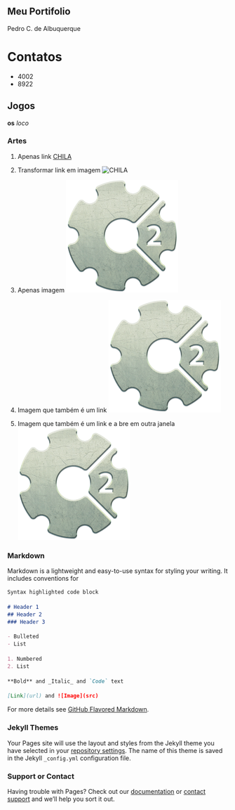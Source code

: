 ## Meu Portifolio

Pedro C. de Albuquerque

# Contatos
- 4002
- 8922
## Jogos
**os** _loco_
### Artes

1. Apenas link
[CHILA](https://www.estimacao.com.br/wp-content/uploads/2013/03/chinchila-1.jpg)

2. Transformar link em imagem
![CHILA](https://www.estimacao.com.br/wp-content/uploads/2013/03/chinchila-1.jpg)

3. Apenas imagem
![imagem1](icon-256.png)

4. Imagem que também é um link
[![imagem1](icon-256.png)](https://www.estimacao.com.br/wp-content/uploads/2013/03/chinchila-1.jpg)

5. Imagem que também é um link e a bre em outra janela
<a href="https://www.estimacao.com.br/wp-content/uploads/2013/03/chinchila-1.jpg" target="_blank">![imagem1](icon-256.png)</a>
### Markdown

Markdown is a lightweight and easy-to-use syntax for styling your writing. It includes conventions for

```markdown
Syntax highlighted code block

# Header 1
## Header 2
### Header 3

- Bulleted
- List

1. Numbered
2. List

**Bold** and _Italic_ and `Code` text

[Link](url) and ![Image](src)
```

For more details see [GitHub Flavored Markdown](https://guides.github.com/features/mastering-markdown/).

### Jekyll Themes

Your Pages site will use the layout and styles from the Jekyll theme you have selected in your [repository settings](https://github.com/HanzPeters/HanzPeters.github.io/settings). The name of this theme is saved in the Jekyll `_config.yml` configuration file.

### Support or Contact

Having trouble with Pages? Check out our [documentation](https://help.github.com/categories/github-pages-basics/) or [contact support](https://github.com/contact) and we’ll help you sort it out.
